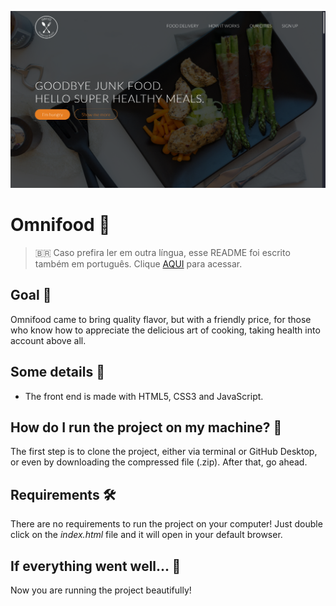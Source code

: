 ![Omnifood](readme-images/cover.png)

# Omnifood :penguin:

> :brazil: Caso prefira ler em outra língua, esse README foi escrito também em português. Clique [AQUI](/README_pt-br.md) para acessar.

## Goal :dart:

Omnifood came to bring quality flavor, but with a friendly price, for those who know how to appreciate the delicious art of cooking, taking health into account above all.

## Some details :scroll:

* The front end is made with HTML5, CSS3 and JavaScript.

## How do I run the project on my machine? :thinking:

The first step is to clone the project, either via terminal or GitHub Desktop, or even by downloading the compressed file (.zip). After that, go ahead.

## Requirements :hammer_and_wrench:

There are no requirements to run the project on your computer! Just double click on the *index.html* file and it will open in your default browser.

## If everything went well... :tada:

Now you are running the project beautifully!

